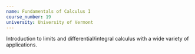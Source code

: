 ```yaml
---
name: Fundamentals of Calculus I
course_number: 19
university: University of Vermont
---
```


Introduction to limits and differential/integral calculus with a wide variety of applications.




